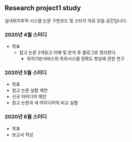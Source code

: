 ## Research project1 study
실내위치추적 시스템 논문 구현코드 및 스터지 자료 모음 공간입니다.

### 2020년 4월  스터디
* 목표
  * 참고 논문 2개읽고 이해 및 분석 후 블로그로 정리한다.
    * 위치기반서비스의 측위시스템 정확도 향상에 관한 연구

 
### 2020년 5월 스터디
* 목표
 * 참고 논문 실험 재연
 * 신규 아이디어 제안
 * 참고 논문과 새 아이디어의 비교 실험
 ### 2020년 6월 스터디
 * 목표
  * 보고서 작성
   

 
 
